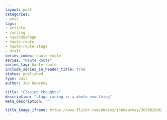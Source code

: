 ```yaml
---
layout: post
categories:
- post
tags:
- article
- cycling
- hasIndexPage
- haute-route
- haute-route-stage
- draft
series_index: haute-route
series: "Haute Route"
series_tag: haute-route
include_series_in_header_title: true
status: published
type: post
author: Joe Kearney

title: "Closing thoughts"
description: "stage racing is a whole new thing"
meta_description: ""

title_image_iframe: https://www.flickr.com/photos/joekearney/36058260633/in/album-72157687765853505/player/
---
```

